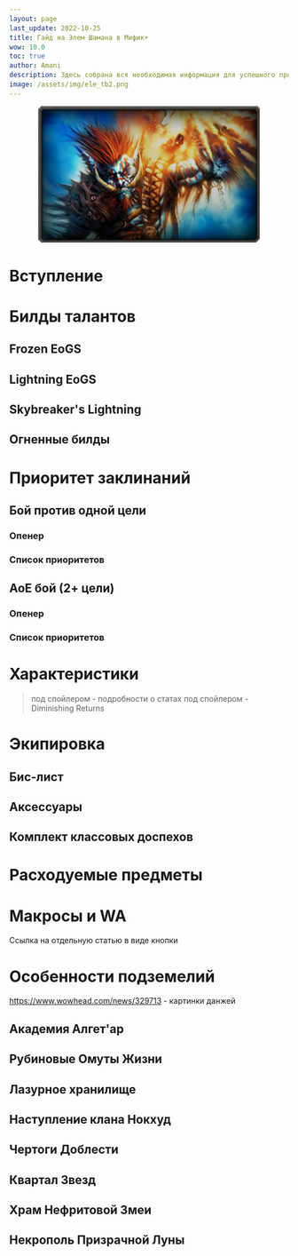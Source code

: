 ```yaml
---
layout: page
last_update: 2022-10-25
title: Гайд на Элем Шамана в Мифик+
wow: 10.0
toc: true
author: Amani
description: Здесь собрана вся необходимая информация для успешного прохождения подземелий с эпохальным ключом.
image: /assets/img/ele_tb2.png
---
```



<p align="center">
<img src="/assets/img/ele_tb2.png" width=400x> 
</p>

# Вступление

# Билды талантов

## Frozen EoGS
## Lightning EoGS
## Skybreaker's Lightning
## Огненные билды

# Приоритет заклинаний

## Бой против одной цели
### Опенер 
### Список приоритетов

## АоЕ бой (2+ цели)
### Опенер 
### Список приоритетов

# Характеристики

> под спойлером - подробности о статах
> под спойлером - Diminishing Returns

# Экипировка

## Бис-лист
## Аксессуары
## Комплект классовых доспехов

# Расходуемые предметы

# Макросы и WA 

Ссылка на отдельную статью в виде кнопки

# Особенности подземелий

https://www.wowhead.com/news/329713 - картинки данжей

## Академия Алгет'ар
## Рубиновые Омуты Жизни
## Лазурное хранилище
## Наступление клана Нокхуд
## Чертоги Доблести
## Квартал Звезд
## Храм Нефритовой Змеи
## Некрополь Призрачной Луны
